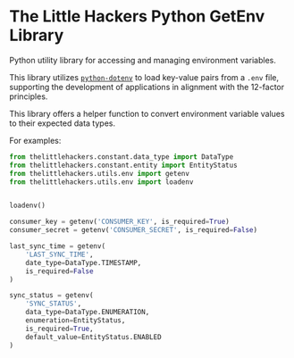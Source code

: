 # The Little Hackers Python GetEnv Library
Python utility library for accessing and managing environment variables.

This library utilizes [`python-dotenv`](https://github.com/theskumar/python-dotenv) to load key-value pairs from a `.env` file, supporting the development of applications in alignment with the 12-factor principles.

This library offers a helper function to convert environment variable values to their expected data types.

For examples:

```python
from thelittlehackers.constant.data_type import DataType
from thelittlehackers.constant.entity import EntityStatus
from thelittlehackers.utils.env import getenv
from thelittlehackers.utils.env import loadenv


loadenv()

consumer_key = getenv('CONSUMER_KEY', is_required=True)
consumer_secret = getenv('CONSUMER_SECRET', is_required=False)

last_sync_time = getenv(
    'LAST_SYNC_TIME',
    date_type=DataType.TIMESTAMP, 
    is_required=False
)

sync_status = getenv(
    'SYNC_STATUS',
    data_type=DataType.ENUMERATION, 
    enumeration=EntityStatus,
    is_required=True,
    default_value=EntityStatus.ENABLED
)
```